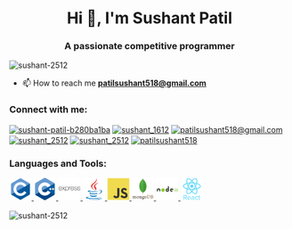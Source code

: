 <h1 align="center">Hi 👋, I'm Sushant Patil</h1>
<h3 align="center">A passionate competitive programmer</h3>

<p align="left"> <img src="https://komarev.com/ghpvc/?username=sushant-2512&label=Profile%20views&color=0e75b6&style=flat" alt="sushant-2512" /> </p>


- 📫 How to reach me **patilsushant518@gmail.com**

<h3 align="left">Connect with me:</h3>
<p align="left">
<a href="https://linkedin.com/in/sushant-patil-b280ba1ba" target="blank"><img align="center" src="https://raw.githubusercontent.com/rahuldkjain/github-profile-readme-generator/master/src/images/icons/Social/linked-in-alt.svg" alt="sushant-patil-b280ba1ba" height="30" width="40" /></a>
<a href="https://www.codechef.com/users/sushant_1612" target="blank"><img align="center" src="https://cdn.jsdelivr.net/npm/simple-icons@3.1.0/icons/codechef.svg" alt="sushant_1612" height="30" width="40" /></a>
<a href="https://www.hackerrank.com/patilsushant518@gmail.com" target="blank"><img align="center" src="https://raw.githubusercontent.com/rahuldkjain/github-profile-readme-generator/master/src/images/icons/Social/hackerrank.svg" alt="patilsushant518@gmail.com" height="30" width="40" /></a>
<a href="https://codeforces.com/profile/sushant_2512" target="blank"><img align="center" src="https://raw.githubusercontent.com/rahuldkjain/github-profile-readme-generator/master/src/images/icons/Social/codeforces.svg" alt="sushant_2512" height="30" width="40" /></a>
<a href="https://www.leetcode.com/sushant_2512" target="blank"><img align="center" src="https://raw.githubusercontent.com/rahuldkjain/github-profile-readme-generator/master/src/images/icons/Social/leet-code.svg" alt="sushant_2512" height="30" width="40" /></a>
<a href="https://auth.geeksforgeeks.org/user/patilsushant518" target="blank"><img align="center" src="https://raw.githubusercontent.com/rahuldkjain/github-profile-readme-generator/master/src/images/icons/Social/geeks-for-geeks.svg" alt="patilsushant518" height="30" width="40" /></a>
</p>

<h3 align="left">Languages and Tools:</h3>
<p align="left"> <a href="https://www.cprogramming.com/" target="_blank" rel="noreferrer"> <img src="https://raw.githubusercontent.com/devicons/devicon/master/icons/c/c-original.svg" alt="c" width="40" height="40"/> </a> <a href="https://www.w3schools.com/cpp/" target="_blank" rel="noreferrer"> <img src="https://raw.githubusercontent.com/devicons/devicon/master/icons/cplusplus/cplusplus-original.svg" alt="cplusplus" width="40" height="40"/> </a> <a href="https://expressjs.com" target="_blank" rel="noreferrer"> <img src="https://raw.githubusercontent.com/devicons/devicon/master/icons/express/express-original-wordmark.svg" alt="express" width="40" height="40"/> </a> <a href="https://www.java.com" target="_blank" rel="noreferrer"> <img src="https://raw.githubusercontent.com/devicons/devicon/master/icons/java/java-original.svg" alt="java" width="40" height="40"/> </a> <a href="https://developer.mozilla.org/en-US/docs/Web/JavaScript" target="_blank" rel="noreferrer"> <img src="https://raw.githubusercontent.com/devicons/devicon/master/icons/javascript/javascript-original.svg" alt="javascript" width="40" height="40"/> </a> <a href="https://www.mongodb.com/" target="_blank" rel="noreferrer"> <img src="https://raw.githubusercontent.com/devicons/devicon/master/icons/mongodb/mongodb-original-wordmark.svg" alt="mongodb" width="40" height="40"/> </a> <a href="https://nodejs.org" target="_blank" rel="noreferrer"> <img src="https://raw.githubusercontent.com/devicons/devicon/master/icons/nodejs/nodejs-original-wordmark.svg" alt="nodejs" width="40" height="40"/> </a> <a href="https://reactjs.org/" target="_blank" rel="noreferrer"> <img src="https://raw.githubusercontent.com/devicons/devicon/master/icons/react/react-original-wordmark.svg" alt="react" width="40" height="40"/> </a> </p>

<p><img align="center" src="https://github-readme-stats.vercel.app/api/top-langs?username=sushant-2512&show_icons=true&locale=en&layout=compact" alt="sushant-2512" /></p>

